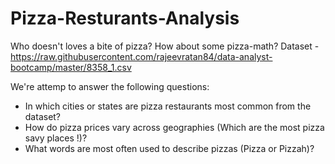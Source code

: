 # Pizza-Resturants-Analysis

Who doesn't loves a bite of pizza? How about some pizza-math?
Dataset - https://raw.githubusercontent.com/rajeevratan84/data-analyst-bootcamp/master/8358_1.csv

We're attemp to answer the following questions:

- In which cities or states are pizza restaurants most common from the dataset?
- How do pizza prices vary across geographies (Which are the most pizza savy places !)?
- What words are most often used to describe pizzas (Pizza or Pizzah)?

